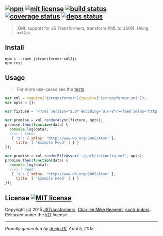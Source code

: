 ## [![npm][npmjs-img]][npmjs-url] [![mit license][license-img]][license-url] [![build status][travis-img]][travis-url] [![coverage status][coveralls-img]][coveralls-url] [![deps status][daviddm-img]][daviddm-url]

> XML support for JS Transformers, transform XML to JSON. Using `xml2js`

## Install
```
npm i --save jstransformer-xml2js
npm test
```


## Usage
> For more use-cases see the [tests](./test/index.js)

```js
var xml = require('jstransformer')(require('jstransformer-xml'));
var opts = {};

var fixture = '<?xml version="1.0" encoding="UTF-8"?><feed xmlns="http://www.w3.org/2005/Atom"><title>Example Feed</title></feed>';

var promise = xml.renderAsync(fixture, opts);
promise.then(function(data) {
  console.log(data);
  //=> { feed: 
   { '$': { xmlns: 'http://www.w3.org/2005/Atom' },
     title: [ 'Example Feed' ] } }
});

var promise = xml.renderFileAsync('./path/to/config.xml', opts);
promise.then(function(data) {
  console.log(data);
  //=> { feed: 
   { '$': { xmlns: 'http://www.w3.org/2005/Atom' },
     title: [ 'Example Feed' ] } }
});

```

## License [![MIT license][license-img]][license-url]
Copyright (c) 2015 [JSTransformers][jstransformers-url], [Charlike Mike Reagent][contrib-more], [contributors][contrib-graf].  
Released under the [`MIT`][license-url] license.


[npmjs-url]: http://npm.im/jstransformer-xml2js
[npmjs-img]: https://img.shields.io/npm/v/jstransformer-xml2js.svg?style=flat&label=jstransformer-xml2js

[coveralls-url]: https://coveralls.io/r/jstransformers/jstransformer-xml2js?branch=master
[coveralls-img]: https://img.shields.io/coveralls/jstransformers/jstransformer-xml2js.svg?style=flat

[license-url]: https://github.com/jstransformers/jstransformer-xml2js/blob/master/license.md
[license-img]: https://img.shields.io/badge/license-MIT-blue.svg?style=flat

[travis-url]: https://travis-ci.org/jstransformers/jstransformer-xml2js
[travis-img]: https://img.shields.io/travis/jstransformers/jstransformer-xml2js.svg?style=flat

[daviddm-url]: https://david-dm.org/jstransformers/jstransformer-xml2js
[daviddm-img]: https://img.shields.io/david/jstransformers/jstransformer-xml2js.svg?style=flat

[author-gratipay]: https://gratipay.com/tunnckoCore
[author-twitter]: https://twitter.com/tunnckoCore
[author-github]: https://github.com/tunnckoCore
[author-npmjs]: https://npmjs.org/~tunnckocore

[contrib-more]: http://j.mp/1stW47C
[contrib-graf]: https://github.com/jstransformers/jstransformer-xml2js/graphs/contributors
[jstransformers-url]: https://github.com/jstransformers

***

_Proudly generated by [docks(1)](https://github.com/tunnckoCore), April 5, 2015_